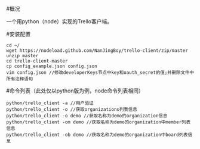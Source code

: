 #概况

一个用python（node）实现的Trello客户端。

#安装配置

```shell
cd ~/
wget https://nodeload.github.com/NanJingBoy/trello-client/zip/master
unzip master
cd trello-client-master
cp config_example.json config.json
vim config.json //修改developerKeys节点中key和oauth_secret的值;并删除文件中所有注释语句
```

#命令列表（此处仅以python版为例，node命令列表相同）

```shell
python/trello_client -a //用户验证
python/trello_client -o //获取organizations列表信息
python/trello_client -o demo //获取名称为demo的organization信息
python/trello_client -om demo //获取名称为demo的organization中member列表信息
python/trello_client -ob demo //获取名称为demo的organization中board列表信息
```
